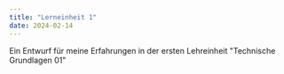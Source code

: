 ```yaml
---
title: "Lerneinheit 1"
date: 2024-02-14
---
```


Ein Entwurf für meine Erfahrungen in der ersten Lehreinheit "Technische Grundlagen 01"
